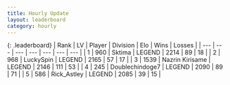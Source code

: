 ```yaml
---
title: Hourly Update
layout: leaderboard
category: hourly
---
```


{: .leaderboard}
| Rank | LV | Player | Division | Elo | Wins | Losses |
| --- | --- | --- | --- | --- | --- | --- |
| <span data-change="0">1</span> | 960 | <span title="ID: 353063">Sktima</span> | LEGEND | <span data-change="0">2214</span> | <span data-change="0">89</span> | <span data-change="0">18</span> |
| <span data-change="0">2</span> | 968 | <span title="ID: 498412">LuckySpin</span> | LEGEND | <span data-change="8">2165</span> | <span data-change="1">57</span> | <span data-change="0">17</span> |
| <span data-change="0">3</span> | 1539 | <span title="ID: 315148">Nazrin Kirisame</span> | LEGEND | <span data-change="-11">2146</span> | <span data-change="0">111</span> | <span data-change="1">53</span> |
| <span data-change="0">4</span> | 245 | <span title="ID: 245040">Doublechindoge7</span> | LEGEND | <span data-change="0">2090</span> | <span data-change="0">89</span> | <span data-change="0">71</span> |
| <span data-change="1">5</span> | 586 | <span title="ID: 466583">Rick_Astley</span> | LEGEND | <span data-change="0">2085</span> | <span data-change="0">39</span> | <span data-change="0">15</span> |